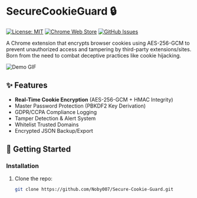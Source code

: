 # SecureCookieGuard 🔒

[![License: MIT](https://img.shields.io/badge/License-MIT-blue.svg)](https://opensource.org/licenses/MIT)
[![Chrome Web Store](https://img.shields.io/chrome-web-store/v/your-extension-id-here)](https://chrome.google.com/webstore/detail/securecookiegard/your-extension-id)
[![GitHub Issues](https://img.shields.io/github/issues/yourusername/securecookiegard)](https://github.com/yourusername/securecookiegard/issues)

A Chrome extension that encrypts browser cookies using AES-256-GCM to prevent unauthorized access and tampering by third-party extensions/sites. Born from the need to combat deceptive practices like cookie hijacking.

![Demo GIF](https://via.placeholder.com/800x400.png?text=Demo+Encrypting+Cookies+in+Real-Time)

## ✨ Features
- **Real-Time Cookie Encryption** (AES-256-GCM + HMAC Integrity)
- Master Password Protection (PBKDF2 Key Derivation)
- GDPR/CCPA Compliance Logging
- Tamper Detection & Alert System
- Whitelist Trusted Domains
- Encrypted JSON Backup/Export

## 🚀 Getting Started

### Installation
1. Clone the repo:
   ```bash
   git clone https://github.com/Noby007/Secure-Cookie-Guard.git
